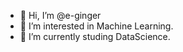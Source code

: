 - 👋 Hi, I’m @e-ginger
- 👀 I’m interested in Machine Learning.
- 🌱 I’m currently studing DataScience.
